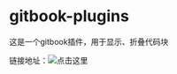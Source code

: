# gitbook-plugins
这是一个gitbook插件，用于显示、折叠代码块

链接地址：![点击这里](https://www.npmjs.com/package/gitbook-plugin-toggle-section)

